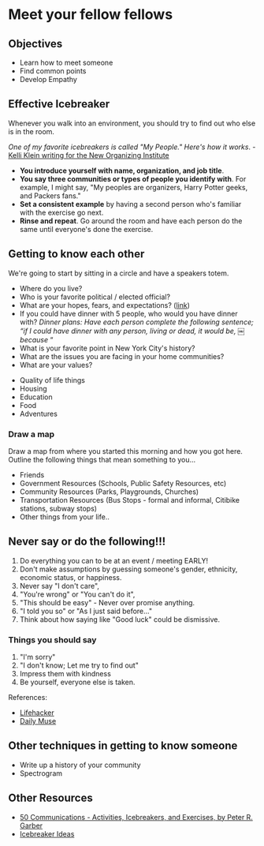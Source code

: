 # Meet your fellow fellows

## Objectives

* Learn how to meet someone
* Find common points
* Develop Empathy

## Effective Icebreaker 

Whenever you walk into an environment, you should try to find out who else is in the room. 

*One of my favorite icebreakers is called "My People." Here's how it works*. - [Kelli Klein writing for the New Organizing Institute](http://archive.neworganizing.com/contentblog/tip-using-effective-icebreakers)

* **You introduce yourself with name, organization, and job title**.
* **You say three communities or types of people you identify with**. For example, I might say, "My peoples are organizers, Harry Potter geeks, and Packers fans."
* **Set a consistent example** by having a second person who's familiar with the exercise go next.
* **Rinse and repeat**. Go around the room and have each person do the same until everyone's done the exercise.

## Getting to know each other

We're going to start by sitting in a circle and have a speakers totem.

* Where do you live?
* Who is your favorite political / elected official?
* What are your hopes, fears, and expectations? ([link](https://www.mindtools.com/pages/article/newLDR_76.htm))
* If you could have dinner with 5 people, who would you have dinner with? 
*Dinner plans: Have each person complete the following sentence; “if I could have dinner with any person, living or dead, it would be, ￼ because* “
* What is your favorite point in New York City's history?
* What are the issues you are facing in your home communities?
* What are your values?
 - Quality of life things
 - Housing
 - Education
 - Food
 - Adventures

### Draw a map

Draw a map from where you started this morning and how you got here. Outline the following things that mean something to you...

* Friends
* Government Resources (Schools, Public Safety Resources, etc)
* Community Resources (Parks, Playgrounds, Churches)
* Transportation Resources (Bus Stops - formal and informal, Citibike stations, subway stops)
* Other things from your life..


## Never say or do the following!!!

1. Do everything you can to be at an event / meeting EARLY! 
2. Don't make assumptions by guessing someone's gender, ethnicity, economic status, or happiness. 
2. Never say "I don't care",
3. "You're wrong" or "You can't do it",
5. "This should be easy" - Never over promise anything.
6. "I told you so" or "As I just said before..."
7. Think about how saying like "Good luck" could be dismissive.


### Things you should say

1. "I'm sorry"
2. "I don't know; Let me try to find out"
3. Impress them with kindness 
4. Be yourself, everyone else is taken.

References:
* [Lifehacker](http://www.lifehack.org/articles/communication/7-things-you-should-never-say-someone.html)
* [Daily Muse](https://www.themuse.com/advice/30-things-you-should-never-say-in-a-job-interview)

## Other techniques in getting to know someone 
* Write up a history of your community
* Spectrogram


## Other Resources 

* [50 Communications - Activities, Icebreakers, and Exercises, by Peter R. Garber](https://www2.cortland.edu/dotAsset/c1a635f6-a099-4ede-8f15-79b86e315088.pdf)
* [Icebreaker Ideas](http://www.stcloudstate.edu/reslife/staff/documents/icebreakers.pdf)
